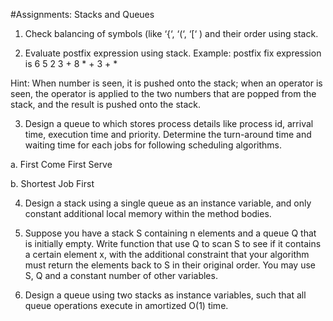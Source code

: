 #Assignments: Stacks and Queues

1. Check balancing of symbols (like ‘{‘, ‘(‘, ‘[‘ ) and their order using stack.

2. Evaluate postfix expression using stack. Example: postfix fix expression is 6 5 2 3 + 8 * + 3 + *

Hint: When number is seen, it is pushed onto the stack; when an operator is seen, the operator is applied to the two numbers that are popped from the stack, and the result is pushed onto the stack.

3. Design a queue to which stores process details like process id, arrival time, execution time and priority. Determine the turn-around time and waiting time for each jobs for following scheduling algorithms.

a. First Come First Serve

b. Shortest Job First

4. Design a stack using a single queue as an instance variable, and only constant additional local memory within the method bodies.

5. Suppose you have a stack S containing n elements and a queue Q that is initially empty. Write function that use Q to scan S to see if it contains a certain element x, with the additional constraint that your algorithm must return the elements back to S in their original order. You may use S, Q and a constant number of other variables.

6. Design a queue using two stacks as instance variables, such that all queue operations execute in amortized O(1) time.
